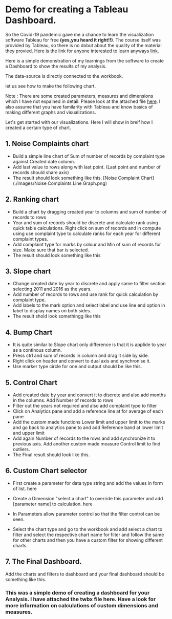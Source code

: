 # Demo for creating a Tableau Dashboard.

So the Covid-19 pandemic gave me a chance to learn the visualization software Tableau for free **(yes,you heard it right!!)**. The course itself was provided by Tableau, so there is no dobut about the quality of the material they provied. Here is the link for anyone interested to learn anyways [link](https://www.tableau.com/learn/training/elearning).

Here is a simple demonstration of my learnings from the software to create a Dashboard to show the results of my analysis.

The data-source is directly connected to the workbook.

let us see how to make the following chart.

Note : There are some created parameters, measures and dimensions which I have not expained in detail. Please look at the attached file [here](./workbook/Swap-Sheets-and-Work-with-Dashboard-Layout_Starter_10.4.twbx). I also assume that you have familarity with Tableau and know basics of making different graphs and visualizations.

Let's get started with our visualizations. Here I will show in breif how I created a certain type of chart.

## 1. Noise Complaints chart
- Build a simple line chart of Sum of number of records by complaint type against Created date column.
- Add last value to rows along with last point. (Last point and number of records should share axis)
- The result should look something like this.
[Noise Complaint Chart](./images/Noise Complaints Line Graph.png)

## 2. Ranking chart
- Build a chart by dragging created year to columns and sum of number of records to rows
- Year and sum of records should be discrete and calculate rank using quick table calculations. Right click on sum of records and in compute using use complaint type to calculate ranks for each year for different complaint types.
- Add complaint type for marks by colour and Min of sum of records for size. Make sure that bar is selected.
- The result should look something like this

## 3. Slope chart 
- Change created date by year to discrete and  apply same to filter section selecting 2011 and 2016 as the years.
- Add number of records to rows and use rank for quick calculation by complaint type.
- Add labels to the mark option and select label and use line end option in label to display names on both sides.
-  The result shold look somethingg like this

## 4. Bump Chart
- It is quite similar to Slope chart only difference is that it is applide to year as a continous column.
- Press ctrl and sum of records in column and drag it side by side. 
- Right click on header and convert to dual axis and synchronise it.
- Use marker type circle for one and output should be like this.

## 5. Control Chart
- Add created date by year and convert it to discrete and also add months in the columns. Add Number of records to rows
- Filter out the years not required and also add complaint type to filter
- Click on Analytics pane and add a reference line at for average of each pane
- Add the custom made functions Lower limit and upper limit to the marks and go back to analytics pane to and add Reference band at lower limit and upper limit
- Add again Number of records to the rows and add synchronize it to previous axis. Add another custom made measure Control limit to find outliers.
- The Final result should look like this.

## 6. Custom Chart selector
- First create a parameter for data type string and add the values in form of list.
here

- Create a Dimension "select a chart" to override this parameter and add [parameter name] to calculation.
here

- In Parameters allow parameter control so that the filter control can be seen.

- Select the chart type and go to the workbook and add select a chart to filter and select the respective chart name for filter and follow the same for other charts and then you have a custom filter for showing different charts.

## 7. The Final Dashboard.
Add the charts and filters to dashboard and your final dashboard should be something like this.




### This was a simple demo of creating a dashboard for your Analysis. I have attached the twbx file here. Have a look for more information on calculations of custom dimensions and measures.

